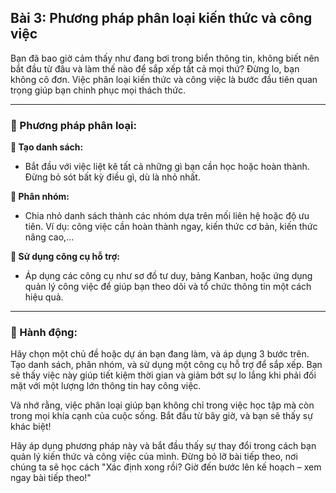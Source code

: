 ## Bài 3: Phương pháp phân loại kiến thức và công việc

Bạn đã bao giờ cảm thấy như đang bơi trong biển thông tin, không biết nên bắt đầu từ đâu và làm thế nào để sắp xếp tất cả mọi thứ? Đừng lo, bạn không cô đơn. Việc phân loại kiến thức và công việc là bước đầu tiên quan trọng giúp bạn chinh phục mọi thách thức.

---

### 📌 Phương pháp phân loại:

**🔹 Tạo danh sách:**
- Bắt đầu với việc liệt kê tất cả những gì bạn cần học hoặc hoàn thành. Đừng bỏ sót bất kỳ điều gì, dù là nhỏ nhất.

**🔹 Phân nhóm:**
- Chia nhỏ danh sách thành các nhóm dựa trên mối liên hệ hoặc độ ưu tiên. Ví dụ: công việc cần hoàn thành ngay, kiến thức cơ bản, kiến thức nâng cao,...

**🔹 Sử dụng công cụ hỗ trợ:**
- Áp dụng các công cụ như sơ đồ tư duy, bảng Kanban, hoặc ứng dụng quản lý công việc để giúp bạn theo dõi và tổ chức thông tin một cách hiệu quả.

---

### 🚀 Hành động:

Hãy chọn một chủ đề hoặc dự án bạn đang làm, và áp dụng 3 bước trên. Tạo danh sách, phân nhóm, và sử dụng một công cụ hỗ trợ để sắp xếp. Bạn sẽ thấy việc này giúp tiết kiệm thời gian và giảm bớt sự lo lắng khi phải đối mặt với một lượng lớn thông tin hay công việc.

Và nhớ rằng, việc phân loại giúp bạn không chỉ trong việc học tập mà còn trong mọi khía cạnh của cuộc sống. Bắt đầu từ bây giờ, và bạn sẽ thấy sự khác biệt!

Hãy áp dụng phương pháp này và bắt đầu thấy sự thay đổi trong cách bạn quản lý kiến thức và công việc của mình. Đừng bỏ lỡ bài tiếp theo, nơi chúng ta sẽ học cách "Xác định xong rồi? Giờ đến bước lên kế hoạch – xem ngay bài tiếp theo!"